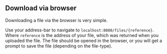 

## Download via browser
Downloading a file via the browser is very simple.

Use your address-bar to navigate to `localhost:8080/files/{reference}`. Where `reference` is the address of your file, which was returned when you uploaded the file. The file should be opened in the browser, or you will get a prompt to save the file (depending on the file-type).
